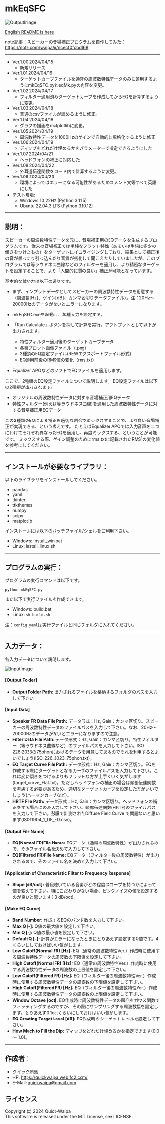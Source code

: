 # mkEqSFC
![OutputImage](output/f_equalization_data_plot.png)

[English README is here](https://github.com/quick-waipa/mkEqSFC/blob/main/README_ENG.md)  

note記事：スピーカーの音場補正プログラムを自作してみた：  
https://note.com/waipa/n/ncecf0fcbd168
    
***
- Ver.1.00 2024/04/15
   - 新規リリース
- Ver.1.01 2024/04/16
   - ターゲットカーブファイルを通常の周波数特性データのみに適用するようにmkEqSFC.pyとeqMk.pyの内容を変更。
- Ver.1.02 2024/04/17
   - フィルター適用済みターゲットカーブを作成してからEQを計算するように変更。
- Ver.1.03 2024/04/18
   - 普通のcsvファイルが読めるように修正。
- Ver.1.04 2024/04/18
   - グラフの描画をmatplotlibに変更。
- Ver.1.05 2024/04/19
   - 周波数特性データを1000Hzのゲインで自動的に規格化するように修正
- Ver.1.06 2024/04/19
   - ディップをどれだけ埋めるかをパラメーターで指定できるようにした
- Ver.1.07 2024/04/21
   - ヘッドフォンの補正に対応した
- Ver.1.08 2024/04/22
   - 外耳道伝達関数をコード内で計算するように変更。
- Ver.1.09 2024/04/23
   - 環境によってはエラーになる可能性があるためコメント文等すべて英語にした
- テスト環境: 
   - Windows 10 22H2 (Python 3.11.5)
   - Ubuntu 22.04.3 LTS (Python 3.10.12)
  
***
## 説明：

スピーカーの周波数特性データを元に、音場補正用のEQデータを生成するプログラムです。
従来の音場補正では単純なフラット特性（あるいは単純に多少の傾きをつけたもの）をターゲットにイコライジングしており、結果として補正後の音が曇ったり引っ込んだり音質が劣化して聞こえたりしていましたが、このプログラムでは等ラウドネス曲線などのフィルターを適用し、より精密なターゲットを設定することで、より「人間的に質の良い」補正が可能となっています。


基本的な使い方は以下の通りです。

- まず、インプットデータとしてスピーカーの周波数特性データを用意する（周波数[Hz]、ゲイン[dB]、カンマ区切りデータファイル）。注：20Hz～20000Hzのデータがないとエラーになります。
- mkEqSFC.exeを起動し、各種入力を設定する。
- 「Run Calculate」ボタンを押して計算を実行。アウトプットとして以下が出力されます。

  - 特性フィルター適用後のターゲットカーブデータ
  - 各種プロット画像ファイル（.png）
  - 2種類のEQ設定ファイル(REWエクスポートファイル形式)
  - EQ適用前後のRMS値の変化（rms.txt）

- Equalizer APOなどのソフトでEQファイルを適用します。

ここで、2種類のEQ設定ファイルについて説明します。
EQ設定ファイルは以下の2種類が出力されます。

- オリジナルの周波数特性データに対する音場補正用EQデータ
- 特性フィルター(例えば等ラウドネス曲線)を適用した周波数特性データに対する音場補正用EQデータ

この2種類のEQによる補正を適切な割合でミックスすることで、より良い音場補正が実現できる、という考えです。
たとえばEqualizer APOでは入力音声を二つにわけてそれぞれ異なったEQを適用し、再度ミックスする、ということが可能です。
ミックスする際、ゲイン調整のためにrms.txtに記載されたRMS[<sup>1</sup>]の変化値を参考にしてください。

[<sup>1</sup>]: 実際はシンプソン積分をしているのでRMS値ではないですが便宜上RMSと呼ぶことにします

***
## インストールが必要なライブラリ：
以下のライブラリをインストールしてください。

- pandas 
- yaml 
- tkinter 
- ttkthemes 
- numpy 
- scipy  
- matplotlib

インストールには以下のバッチファイル/シェルをご利用下さい。
- Windows: install_win.bat
- Linux: install_linux.sh

***
## プログラムの実行：
プログラムの実行コマンドは以下です。  
    
`python mkEqSFC.py`  

また以下で実行ファイルを作成できます。  
- Windows: build.bat  
- Linux: `sh build.sh`  

注：`config.yaml`は実行ファイルと同じフォルダに入れてください。  

***
## 入力データ：
各入力データについて説明します。 

![InputImage](image/input.png)
#### [Output Folder]
 + **Output Folder Path:** 出力されるファイルを格納するフォルダのパスを入力して下さい
 
#### [Input Data]
 + **Speaker FR Data File Path:** データ形式：Hz, Gain：カンマ区切り。スピーカーの周波数特性データのファイルパスを入力して下さい。なお、20Hz～20000Hzのデータがないとエラーになりますので注意。
 + **Filter Data File Path:** データ形式：Hz, Gain：カンマ区切り。特性フィルター（等ラウドネス曲線など）のファイルパスを入力して下さい。ISO 226:2023の75phonにおけるデータを用意してあるのでそれを利用するとよいでしょう(ISO_226_2023_75phon.txt)。
 + **EQ Target Curve File Path:** データ形式：Hz, Gain：カンマ区切り。EQを作成する際にターゲットとなるカーブのファイルパスを入力して下さい。これは変に傾きをつけるよりもフラットな方が上手くいく気がします(target_curve_Flat.txt)。ただしヘッドフォンの補正の場合は頭部伝達関数を考慮する必要があるため、適切なターゲットカーブを設定した方がいいでしょう(ハーマンカーブなど)。
 + **HRTF File Path:** データ形式：Hz, Gain：カンマ区切り。ヘッドフォンの補正をする場合にのみ入力して下さい。頭部伝達関数(HRTF)のファイルパスを入力して下さい。鼓膜で計測されたDiffuse Field Curve
 で問題ないと思います(ISO11904_1_DF_ED.csv)。
 
#### [Output File Name]
 + **EQ(Normal FR)File Name:** EQデータ（通常の周波数特性）が出力されるので、そのファイル名を決めて入力して下さい。
 + **EQ(Filtered FR)File Name:** EQデータ（フィルター後の周波数特性）が出力されるので、そのファイル名を決めて入力して下さい。
 
#### [Application of Characteristic Filter to Frequency Response]
 + **Slope [dB/oct]:** 普段聴いている音楽がどの程度スロープを持つかによって値を変えて下さい。特にこだわりがない場合、ピンクノイズの値を設定するのが良いと思います(-3 dB/oct)。
 
#### [Make EQ Curve]
 + **Band Number:** 作成するEQのバンド数を入力して下さい。
 + **Max Q [-]:** Q値の最大値を設定して下さい。
 + **Min Q [-]:** Q値の最小値を設定して下さい。
 + **Default Q [-]:** 計算がエラーになったときにとりあえず設定するQ値です。4くらいにしておけばいい気がします。
 + **Low Cutoff(Normal FR) [Hz]:** EQ（通常の周波数特性Ver.）作成時に使用する周波数特性データの周波数の下限値を設定して下さい。
 + **High Cutoff(Normal FR) [Hz]:** EQ（通常の周波数特性Ver.）作成時に使用する周波数特性データの周波数の上限値を設定して下さい。
 + **Low Cutoff(Filtered FR) [Hz]:** EQ（フィルター後の周波数特性Ver.）作成時に使用する周波数特性データの周波数の下限値を設定して下さい。
 + **High Cutoff(Filtered FR) [Hz]:** EQ（フィルター後の周波数特性Ver.）作成時に使用する周波数特性データの周波数の上限値を設定して下さい。
 + **Window Octave [oct]:** EQ作成時に周波数特性データの凹凸をガウス関数でフィッティングするのですが、その際にサンプリングする周波数幅を設定します。とりあえず0.1octくらいにしておけばいい気がします。
 + **EQ Creating Target Level [dB]:** EQ作成時のターゲットレベルを設定して下さい。　　
 + **How Much to Fill the Dip:** ディップをどれだけ埋めるかを指定できます(0.0 ～ 1.0)。
 
***
## 作成者：
- クイック賄派
- HP: https://quickwaipa.web.fc2.com/
- E-Mail: quickwaipa@gmail.com

## ライセンス
Copyright (c) 2024 Quick-Waipa  
This software is released under the MIT License, see LICENSE.
